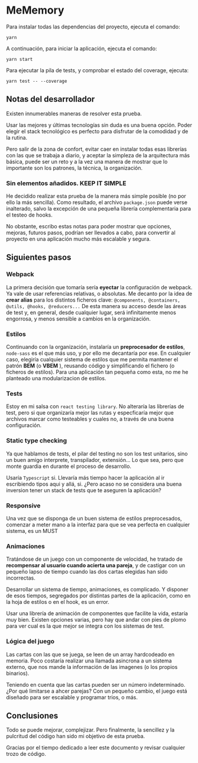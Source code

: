 # MeMemory

Para instalar todas las dependencias del proyecto, ejecuta el comando:
```
yarn
```
A continuación, para iniciar la aplicación, ejecuta el comando:
```
yarn start
```
Para ejecutar la pila de tests, y comprobar el estado del coverage, ejecuta:
```
yarn test -- --coverage
```

## Notas del desarrollador

Existen innumerables maneras de resolver esta prueba.

Usar las mejores y últimas tecnologías sin duda es una buena opción. Poder elegir el stack tecnológico es perfecto para disfrutar de la comodidad y de la rutina.

Pero salir de la zona de confort, evitar caer en instalar todas esas librerías con las que se trabaja a diario, y aceptar la simpleza de la arquitectura más básica, puede ser un reto y a la vez una manera de mostrar que lo importante son los patrones, la técnica, la organización.

### Sin elementos añadidos. KEEP IT SIMPLE

He decidido realizar esta prueba de la manera más simple posible (no por ello la más sencilla). Como resultado, el archivo `package.json` puede verse inalterado, salvo la excepción de una pequeña librería complementaria para el testeo de hooks.

No obstante, escribo estas notas para poder mostrar que opciones, mejoras, futuros pasos, podrían ser llevados a cabo, para convertir al proyecto en una aplicación mucho más escalable y segura.

## Siguientes pasos

### Webpack

La primera decisión que tomaría sería **eyectar** la configuración de webpack. Ya vale de usar referencias relativas, o absolutas. Me decanto por la idea de **crear alias** para los distintos ficheros clave: `@components, @containers, @utils, @hooks, @reducers...` De esta manera su acceso desde las áreas de test y, en general, desde cualquier lugar, será infinitamente menos engorrosa, y menos sensible a cambios en la organización.

### Estilos

Continuando con la organización, instalaría un **preprocesador de estilos**, `node-sass` es el que más uso, y por ello me decantaría por ese. En cualquier caso, elegiría cualquier sistema de estilos que me permita mantener el patrón **BEM** (o **VBEM** ), reusando código y simplificando el fichero (o ficheros de estilos). Para una aplicación tan pequeña como esta, no me he planteado una modularizacion de estilos.

### Tests

Estoy en mi salsa con `react testing library`. No alteraría las librerías de test, pero si que organizaría mejor las rutas y especficaría mejor que archivos marcar como testeables y cuales no, a través de una buena configuración.

### Static type checking

Ya que hablamos de tests, el pilar del testing no son los test unitarios, sino un buen amigo interprete, transpilador, extensión... Lo que sea, pero que monte guardia en durante el proceso de desarrollo.

Usaría `Typescript` si. Llevaría más tiempo hacer la aplicación al ir escribiendo tipos aqui y allá, si. ¿Pero acaso no se considera una buena inversion tener un stack de tests que te aseguren la aplicación?

### Responsive

Una vez que se disponga de un buen sistema de estilos preprocesados, comenzar a meter mano a la interfaz para que se vea perfecta en cualquier sistema, es un MUST

### Animaciones

Tratándose de un juego con un componente de velocidad, he tratado de **recompensar al usuario cuando acierta una pareja**, y de castigar con un pequeño lapso de tiempo cuando las dos cartas elegidas han sido incorrectas. 

Desarrollar un sistema de tiempo, animaciones, es complicado. Y disponer de esos tiempos, segregados por distintas partes de la aplicación, como en la hoja de estilos o en el hook, es un error.

Usar una librería de animación de componentes que facilite la vida, estaría muy bien. Existen  opciones varias, pero hay que andar con pies de plomo para ver cual es la que mejor se integra con los sistemas de test.

### Lógica del juego

Las cartas con las que se juega, se leen de un array hardcodeado en memoria. Poco costaría realizar una llamada asincrona a un sistema externo, que nos mande la información de las imagenes (o los propios binarios).

Teniendo en cuenta que las cartas pueden ser un número indeterminado. ¿Por qué limitarse a ahcer parejas? Con un pequeño cambio, el juego está diseñado para ser escalable y programar trios, o más.

## Conclusiones

Todo se puede mejorar, complejizar. Pero finalmente, la sencillez y la pulcritud del código han sido mi objetivo de esta prueba.

Gracias por el tiempo dedicado a leer este documento y revisar cualquier trozo de código.
